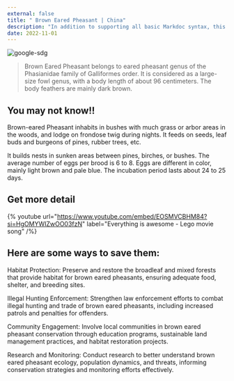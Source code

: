 ```yaml
---
external: false
title: " Brown Eared Pheasant | China"
description: "In addition to supporting all basic Markdoc syntax, this template also supports extended markdown syntax to render custom components."
date: 2022-11-01
---
```


![google-sdg](/images/china5.png)


>Brown Eared Pheasant belongs to eared pheasant genus of the Phasianidae family of Galliformes order. It is considered as a large-size fowl genus, with a body length of about 96 centimeters. The body feathers are mainly dark brown.

## You may not know!!

Brown-eared Pheasant inhabits in bushes with much grass or arbor areas in the woods, and lodge on frondose twig during nights. It feeds on seeds, leaf buds and burgeons of pines, rubber trees, etc. 

It builds nests in sunken areas between pines, birches, or bushes. The average number of eggs per brood is 6 to 8. Eggs are different in color, mainly light brown and pale blue. The incubation period lasts about 24 to 25 days.



## Get more detail

{% youtube url="https://www.youtube.com/embed/EOSMVCBHM84?si=HgOMYWIZwOO03fzN" label="Everything is awesome - Lego movie song" /%}


## Here are some ways to save them:
Habitat Protection: Preserve and restore the broadleaf and mixed forests that provide habitat for brown eared pheasants, ensuring adequate food, shelter, and breeding sites.

Illegal Hunting Enforcement: Strengthen law enforcement efforts to combat illegal hunting and trade of brown eared pheasants, including increased patrols and penalties for offenders.

Community Engagement: Involve local communities in brown eared pheasant conservation through education programs, sustainable land management practices, and habitat restoration projects.

Research and Monitoring: Conduct research to better understand brown eared pheasant ecology, population dynamics, and threats, informing conservation strategies and monitoring efforts effectively.


